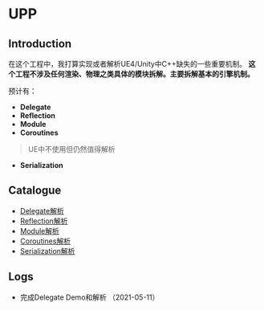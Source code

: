 # UPP

## Introduction

在这个工程中，我打算实现或者解析UE4/Unity中C++缺失的一些重要机制。 __这个工程不涉及任何渲染、物理之类具体的模块拆解。主要拆解基本的引擎机制。__

预计有：

* __Delegate__
* __Reflection__
* __Module__
* __Coroutines__
> UE中不使用但仍然值得解析
* __Serialization__

## Catalogue

* [Delegate解析](./Docs/Delegate.md)
* [Reflection解析](./Docs/Reflection.md)
* [Module解析]()
* [Coroutines解析]()
* [Serialization解析]()

## Logs

* 完成Delegate Demo和解析 （2021-05-11）

